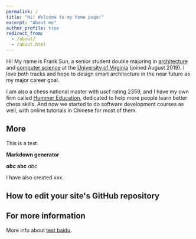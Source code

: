 ```yaml
---
permalink: /
title: "Hi! Welcome to my home page!"
excerpt: "About me"
author_profile: true
redirect_from: 
  - /about/
  - /about.html
---
```


Hi! My name is Frank Sun, a senior student double majoring in [architecture](https://www.arch.virginia.edu) and [computer science](https://engineering.virginia.edu/departments/computer-science/about-computer-science/about-us) at the [University of Virginia](virginia.edu) (joined August 2019). I love both tracks and hope to design smart architecture in the near future as my major career goal.

I am also a chess national master with uscf rating 2359, and I have my own firm called [Hummer Education](littlehummerchess.club), dedicated to help more people learn better chess skills. And now we started to do software development courses as well, with online tutorials in Chinese for most of them. 






More
-----
This is a test.

**Markdown generator**

***abc***
****abc****
*abc*

I have also created xxx.


How to edit your site's GitHub repository
------


For more information
------
More info about [test baidu](https://baidu.com).

